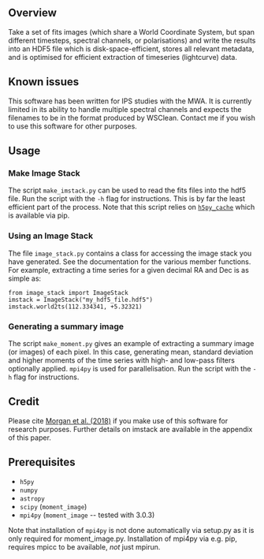 ## Overview 
Take a set of fits images (which share a World Coordinate System, but span different timesteps, spectral channels, or polarisations) and write the results into an HDF5 file which is disk-space-efficient, stores all relevant metadata, and is optimised for efficient extraction of timeseries (lightcurve) data.

## Known issues

This software has been written for IPS studies with the MWA. It is currently limited in its ability to handle multiple spectral channels and expects the filenames to be in the format produced by WSClean. Contact me if you wish to use this software for other purposes.

## Usage
### Make Image Stack
The script `make_imstack.py` can be used to read the fits files into the hdf5 file. Run the script with the `-h` flag for instructions. This is by far the least efficient part of the process. Note that this script relies on [`h5py_cache`](https://github.com/moble/h5py_cache) which is available via pip.

### Using an Image Stack
The file `image_stack.py` contains a class for accessing the image stack you have generated. See the documentation for the various member functions. For example, extracting a time series for a given decimal RA and Dec is as simple as:

    from image_stack import ImageStack
    imstack = ImageStack("my_hdf5_file.hdf5")
    imstack.world2ts(112.334341, +5.32321)

### Generating a summary image
The script `make_moment.py` gives an example of extracting a summary image (or images) of each pixel. In this case, generating mean, standard deviation and higher moments of the time series with high- and low-pass filters optionally applied. `mpi4py` is used for parallelisation. Run the script with the `-h` flag for instructions.

## Credit

Please cite [Morgan et al. (2018)](http://adsabs.harvard.edu/abs/2018MNRAS.473.2965M) if you make use of this software for research purposes. Further details on imstack are available in the appendix of this paper.

## Prerequisites

* `h5py`
* `numpy `
* `astropy`
* `scipy` (`moment_image`)
* `mpi4py` (`moment_image` -- tested with 3.0.3)

Note that installation of `mpi4py` is not done automatically via setup.py as it is only required for moment_image.py. Installation of mpi4py via e.g. pip, requires mpicc to be available, *not* just mpirun.
